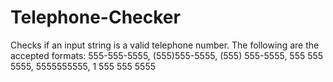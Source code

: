 # Telephone-Checker
Checks if an input string is a valid telephone number. 
The following are the accepted formats: 
555-555-5555,
(555)555-5555, 
(555) 555-5555, 
555 555 5555,
5555555555,
1 555 555 5555

